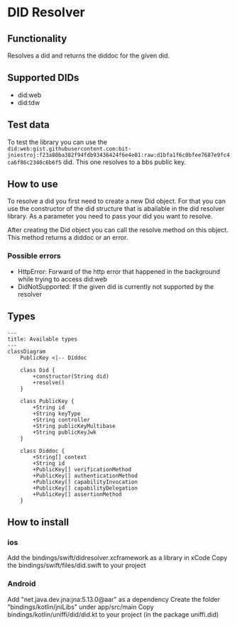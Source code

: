 # DID Resolver

## Functionality

Resolves a did and returns the diddoc for the given did.

## Supported DIDs

- did:web
- did:tdw

## Test data

To test the library you can use the `did:web:gist.githubusercontent.com:bit-jniestroj:f23a80ba382f94fdb93436424f6e4e01:raw:d1bfa1f6c0bfee7687e9fc4ca6f86c2340c6b6f5` did. This one resolves to a bbs public key.

## How to use

To resolve a did you first need to create a new Did object. For that you can use the constructor of the did structure that is abailable in the did resolver library. As a parameter you need to pass your did you want to resolve.

After creating the Did object you can call the resolve method on this object. This method returns a diddoc or an error.

### Possible errors

- HttpError: Forward of the http error that happened in the background while trying to access did:web
- DidNotSupported: If the given did is currently not supported by the resolver

## Types

```mermaid
---
title: Available types
---
classDiagram
    PublicKey <|-- Diddoc

    class Did {
        +constructor(String did)
        +resolve()
    }

    class PublicKey {
        +String id
        +String keyType
        +String controller
        +String publicKeyMultibase
        +String publicKeyJwk
    }

    class Diddoc {
        +String[] context
        +String id
        +PublicKey[] verificationMethod
        +PublicKey[] authenticationMethod
        +PublicKey[] capabilityInvocation
        +PublicKey[] capabilityDelegation
        +PublicKey[] assertionMethod
    }
```

## How to install

### ios

Add the bindings/swift/didresolver.xcframework as a library in xCode
Copy the bindings/swift/files/did.swift to your project

### Android

Add "net.java.dev.jna:jna:5.13.0@aar" as a dependency
Create the folder "bindings/kotlin/jniLibs" under app/src/main
Copy bindings/kotlin/uniffi/did/did.kt to your project (in the package uniffi.did)
